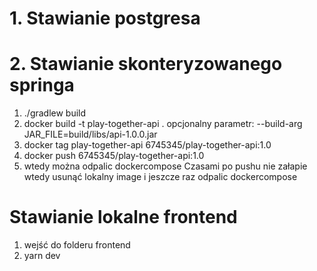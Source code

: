 # 1. Stawianie postgresa
# 2. Stawianie skonteryzowanego springa
1. ./gradlew build
2. docker build -t play-together-api .
   opcjonalny parametr: --build-arg JAR_FILE=build/libs/api-1.0.0.jar
3. docker tag play-together-api 6745345/play-together-api:1.0
4. docker push 6745345/play-together-api:1.0
5. wtedy można odpalic dockercompose
Czasami po pushu nie załapie wtedy usunąć lokalny image i jeszcze raz odpalic dockercompose

# Stawianie lokalne frontend
1. wejść do folderu frontend
2. yarn dev
